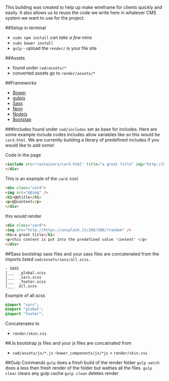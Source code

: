 
This building was created to help up make wireframe for clients quickly and easily. It also allows us to reuse the code we write here in whatever CMS system we want to use for the project.

##Setup in terminal 
- `sudo npm install` *can take a few mins* 
- `sudo bower install` 
- `gulp` - upload the `render/` is your file site

##Assets 
- found under `cwd/assets/*` 
- converted assets go to `render/assets/*`

##Frameworks
- [Bower](http://bower.io/)
- [gulpjs](http://gulpjs.com/) 
-  [Sass](http://sass-lang.com/) 
- [Npm](https://www.npmjs.com/) 
- [Nodejs](https://nodejs.org/)
- [Bootstap](http://getbootstrap.com/)

###Includes 
found under `cwd/includes` set as base for includes. Here are some example include codes
includes allow variables like so this would be `card.html`. We are currently building a library of predefined includes if you would like to add some!


Code in the page
```html
<include src="containers/card.html" title="a great title" img="http://https://unsplash.it/200/300/?random" > this content is put into the predefined value 'content' 
</div>
```
This is an example of the	`card.html`
```html 
<div class="card">
<img src="@@img" />
<h1>@@title</h1>
<p>@@content</p>
</div>

``` 
this would render

```html 
<div class="card">
<img src="http://https://unsplash.it/200/300/?random" />
<h1>a great title</h1>
<p>this content is put into the predefined value 'content' </p>
</div>

```

##Sass
bootstrap sass files and your sass files are concatenated from the imports listed
`cwd/assets/sass/all.scss.`

```
- SASS
|___  _global.scss
|___  _vars.scss
|___  _footer.scss
|___  all.scss
```
Example of all.scss
```css
@import "vars";  
@import "global";
@import "footer";
```

Concatenates to 
- `render/skin.css`

##Js 
bootstrap js files and your js files are concatnated from 
- `cwd/assets/js/*.js` 
-`bower_components/js/*js` = `render/skin.css`

##Gulp Commands 
`gulp` does a fresh build of the render folder
`gulp watch` does a less then fresh render of the folder but wathes all the files.
`gulp clear`  clears any gulp cache
`gulp clean` deletes render